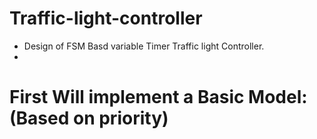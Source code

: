 # Traffic-light-controller
- Design of FSM Basd variable Timer Traffic light Controller.
- 
# First Will implement a Basic Model:(Based on priority)

